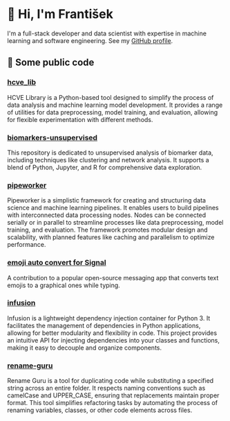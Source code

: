 # 👋 Hi, I'm František

I'm a full-stack developer and data scientist with expertise in machine learning and software engineering. See my [GitHub profile](https://github.com/sitnarf/).

## 🚀 Some public code

### [hcve_lib](https://github.com/hcve/hcve_lib)
   HCVE Library is a Python-based tool designed to simplify the process of data analysis and machine learning model development. It provides a range of utilities for data preprocessing, model training, and evaluation, allowing for flexible experimentation with different methods.

### [biomarkers-unsupervised](https://github.com/HCVE/biomarkers-unsupervised)
This repository is dedicated to unsupervised analysis of biomarker data, including techniques like clustering and network analysis. It supports a blend of Python, Jupyter, and R for comprehensive data exploration.

### [pipeworker](https://github.com/sitnarf/pipeworker)
Pipeworker is a simplistic framework for creating and structuring data science and machine learning pipelines. It enables users to build pipelines with interconnected data processing nodes. Nodes can be connected serially or in parallel to streamline processes like data preprocessing, model training, and evaluation. The framework promotes modular design and scalability, with planned features like caching and parallelism to optimize performance.

### [emoji auto convert for Signal](https://github.com/signalapp/Signal-Desktop/pull/4942/commits/53b9b6d73d6eb3f7ba42959b1b4f6dd81452d9d8)
A contribution to a popular open-source messaging app that converts text emojis to a graphical ones while typing.

### [infusion](https://github.com/sitnarf/infusion)
Infusion is a lightweight dependency injection container for Python 3. It facilitates the management of dependencies in Python applications, allowing for better modularity and flexibility in code. This project provides an intuitive API for injecting dependencies into your classes and functions, making it easy to decouple and organize components.

### [rename-guru](https://github.com/sitnarf/rename-guru)
Rename Guru is a tool for duplicating code while substituting a specified string across an entire folder. It respects naming conventions such as camelCase and UPPER_CASE, ensuring that replacements maintain proper format. This tool simplifies refactoring tasks by automating the process of renaming variables, classes, or other code elements across files.

